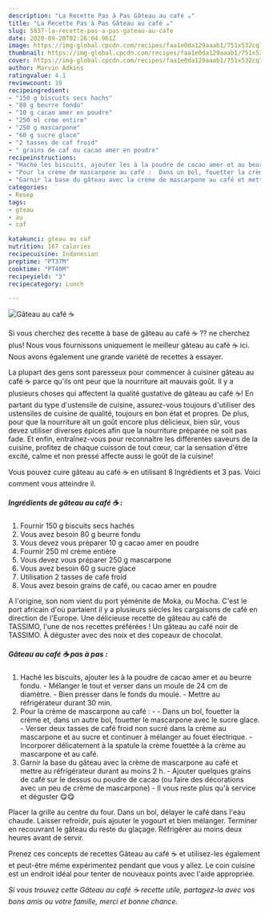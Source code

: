 ```yaml
---
description: "La Recette Pas à Pas Gâteau au café ☕"
title: "La Recette Pas à Pas Gâteau au café ☕"
slug: 5837-la-recette-pas-a-pas-gateau-au-cafe
date: 2020-09-20T02:26:04.961Z
image: https://img-global.cpcdn.com/recipes/faa1e0da129aaab1/751x532cq70/gateau-au-cafe-☕-photo-principale-de-la-recette.jpg
thumbnail: https://img-global.cpcdn.com/recipes/faa1e0da129aaab1/751x532cq70/gateau-au-cafe-☕-photo-principale-de-la-recette.jpg
cover: https://img-global.cpcdn.com/recipes/faa1e0da129aaab1/751x532cq70/gateau-au-cafe-☕-photo-principale-de-la-recette.jpg
author: Marvin Adkins
ratingvalue: 4.1
reviewcount: 10
recipeingredient:
- "150 g biscuits secs hachs"
- "80 g beurre fondu"
- "10 g cacao amer en poudre"
- "250 ml crme entire"
- "250 g mascarpone"
- "60 g sucre glace"
- "2 tasses de caf froid"
- " grains de caf ou cacao amer en poudre"
recipeinstructions:
- "Haché les biscuits, ajouter les à la poudre de cacao amer et au beurre fondu. Mélanger le tout et verser dans un moule de 24 cm de diamètre. Bien presser dans le fonds du moule. Mettre au réfrigérateur durant 30 min."
- "Pour la crème de mascarpone au café :  Dans un bol, fouetter la crème et, dans un autre bol, fouetter le mascarpone avec le sucre glace. Verser deux tasses de café froid non sucré dans la crème au mascarpone et au sucre et continuer à mélanger au fouet électrique. Incorporer délicatement à la spatule la crème fouettée à la crème au mascarpone et au café."
- "Garnir la base du gâteau avec la crème de mascarpone au café et mettre au réfrigérateur durant au moins 2 h. Ajouter quelques grains de café sur le dessus ou poudre de cacao (ou faire des décorations avec un peu de crème de mascarpone) Il vous reste plus qu&#39;à service et déguster 😋😋"
categories:
- Resep
tags:
- gteau
- au
- caf

katakunci: gteau au caf 
nutrition: 167 calories
recipecuisine: Indonesian
preptime: "PT37M"
cooktime: "PT40M"
recipeyield: "3"
recipecategory: Lunch

---
```



![Gâteau au café ☕](https://img-global.cpcdn.com/recipes/faa1e0da129aaab1/751x532cq70/gateau-au-cafe-☕-photo-principale-de-la-recette.jpg)

Si vous cherchez des recette à base de gâteau au café ☕ ?? ne cherchez plus! Nous vous fournissons uniquement le meilleur gâteau au café ☕ ici. Nous avons également une grande variété de recettes à essayer.

La plupart des gens sont paresseux pour commencer à cuisiner gâteau au café ☕ parce qu'ils ont peur que la nourriture ait mauvais goût. Il y a plusieurs choses qui affectent la qualité gustative de gâteau au café ☕! En partant du type d'ustensile de cuisine, assurez-vous toujours d'utiliser des ustensiles de cuisine de qualité, toujours en bon état et propres. De plus, pour que la nourriture ait un goût encore plus délicieux, bien sûr, vous devez utiliser diverses épices afin que la nourriture préparée ne soit pas fade. Et enfin, entraînez-vous pour reconnaître les différentes saveurs de la cuisine, profitez de chaque cuisson de tout cœur, car la sensation d'être excité, calme et non pressé affecte aussi le goût de la cuisine!

<!--inarticleads1-->

Vous pouvez cuire gâteau au café ☕ en utilisant 8 Ingrédients et 3 pas. Voici comment vous atteindre il.

##### Ingrédients de gâteau au café ☕ :

1. Fournir 150 g biscuits secs hachés
1. Vous avez besoin 80 g beurre fondu
1. Vous devez vous préparer 10 g cacao amer en poudre
1. Fournir 250 ml crème entière
1. Vous devez vous préparer 250 g mascarpone
1. Vous avez besoin 60 g sucre glace
1. Utilisation 2 tasses de café froid
1. Vous avez besoin  grains de café, ou cacao amer en poudre


A l&#39;origine, son nom vient du port yéménite de Moka, ou Mocha. C&#39;est le port africain d&#39;où partaient il y a plusieurs siècles les cargaisons de café en direction de l&#39;Europe. Une délicieuse recette de gâteau au café de TASSIMO, l&#39;une de nos recettes préférées ! Un gâteau au café noir de TASSIMO. À déguster avec des noix et des copeaux de chocolat. 

<!--inarticleads2-->

##### Gâteau au café ☕ pas à pas :

1. Haché les biscuits, ajouter les à la poudre de cacao amer et au beurre fondu. - Mélanger le tout et verser dans un moule de 24 cm de diamètre. - Bien presser dans le fonds du moule. - Mettre au réfrigérateur durant 30 min.
1. Pour la crème de mascarpone au café : -  - Dans un bol, fouetter la crème et, dans un autre bol, fouetter le mascarpone avec le sucre glace. - Verser deux tasses de café froid non sucré dans la crème au mascarpone et au sucre et continuer à mélanger au fouet électrique. - Incorporer délicatement à la spatule la crème fouettée à la crème au mascarpone et au café.
1. Garnir la base du gâteau avec la crème de mascarpone au café et mettre au réfrigérateur durant au moins 2 h. - Ajouter quelques grains de café sur le dessus ou poudre de cacao (ou faire des décorations avec un peu de crème de mascarpone) - Il vous reste plus qu&#39;à service et déguster 😋😋


Placer la grille au centre du four. Dans un bol, délayer le café dans l&#39;eau chaude. Laisser refroidir, puis ajouter le yogourt et bien mélanger. Terminer en recouvrant le gâteau du reste du glaçage. Réfrigérer au moins deux heures avant de servir. 

<!--inarticleads1-->

<p>
Prenez ces concepts de recettes Gâteau au café ☕ et utilisez-les également et peut-être même expérimentez pendant que vous y allez. Le coin cuisine est un endroit idéal pour tenter de nouveaux points avec l'aide appropriée.
</p>

<p>
<i>Si vous trouvez cette Gâteau au café ☕ recette utile, partagez-la avec vos bons amis ou votre famille, merci et bonne chance.</i>
</p>

